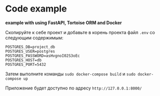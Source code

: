 # Code example
__example with using FastAPI, Tortoise ORM and Docker__

Скопируйте к себе проект и добавьте в корень проекта файл `.env` со следующим содержимым:

```
POSTGRES_DB=project_db
POSTGRES_USER=postgres
POSTGRES_PASSWORD=asHvgnoI02S3oEc
POSTGRES_HOST=db
POSTGRES_PORT=5432

```
Затем выполните команды `sudo docker-compose build` и `sudo docker-compose up`

Приложение будет доступно по адресу `http://127.0.0.1:8000/`